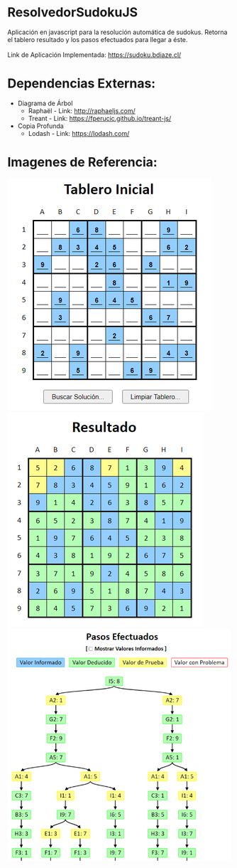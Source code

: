 # ResolvedorSudokuJS
Aplicación en javascript para la resolución automática de sudokus. Retorna el tablero resultado y los pasos efectuados para llegar a éste.
<br/><br/>
Link de Aplicación Implementada: https://sudoku.bdiaze.cl/

# Dependencias Externas:
- Diagrama de Árbol
  - Raphaël - Link: http://raphaeljs.com/
  - Treant - Link: https://fperucic.github.io/treant-js/
- Copia Profunda
  - Lodash - Link: https://lodash.com/

# Imagenes de Referencia:
![Tablero Inicial](https://raw.githubusercontent.com/bdiaze/ResolvedorSudokuJS/master/images/TableroInicial.png)<br/>
![Tablero Resultado](https://raw.githubusercontent.com/bdiaze/ResolvedorSudokuJS/master/images/TableroFinal.png)<br/>
![Pasos Efectuados](https://raw.githubusercontent.com/bdiaze/ResolvedorSudokuJS/master/images/PasosEfectuados.png)<br/>
